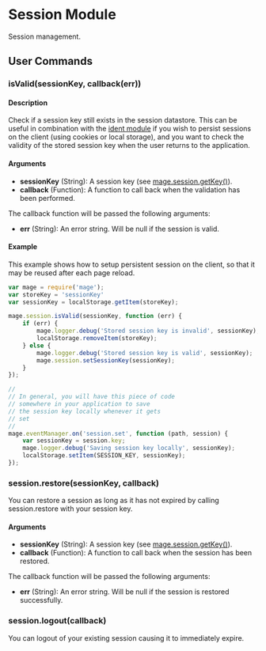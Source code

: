 Session Module
==============

Session management.

User Commands
--------------

### isValid(sessionKey, callback(err))

#### Description

Check if a session key still exists in the session datastore. This can be useful in combination
with the [ident module](../ident) if you wish to persist sessions on the client (using cookies or
local storage), and you want to check the validity of the stored session key when the user returns
to the application.

#### Arguments

* **sessionKey** (String): A session key (see [mage.session.getKey()](./client.js#L35)).
* **callback** (Function): A function to call back when the validation has been performed.

The callback function will be passed the following arguments:

* **err** (String): An error string. Will be null if the session is valid.

#### Example

This example shows how to setup persistent session
on the client, so that it may be reused after each
page reload.

```javascript
var mage = require('mage');
var storeKey = 'sessionKey'
var sessionKey = localStorage.getItem(storeKey);

mage.session.isValid(sessionKey, function (err) {
	if (err) {
		mage.logger.debug('Stored session key is invalid', sessionKey);
		localStorage.removeItem(storeKey);
	} else {
		mage.logger.debug('Stored session key is valid', sessionKey);
		mage.session.setSessionKey(sessionKey);
	}
});

//
// In general, you will have this piece of code
// somewhere in your application to save
// the session key locally whenever it gets
// set
//
mage.eventManager.on('session.set', function (path, session) {
	var sessionKey = session.key;
	mage.logger.debug('Saving session key locally', sessionKey);
	localStorage.setItem(SESSION_KEY, sessionKey);
});
```

### session.restore(sessionKey, callback)

You can restore a session as long as it has not expired by calling session.restore with your
session key.

#### Arguments

* **sessionKey** (String): A session key (see [mage.session.getKey()](./client.js#L35)).
* **callback** (Function): A function to call back when the session has been restored.

The callback function will be passed the following arguments:

* **err** (String): An error string. Will be null if the session is restored successfully.

### session.logout(callback)

You can logout of your existing session causing it to immediately expire.
